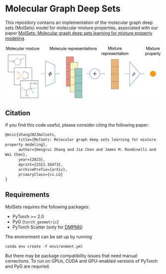 # Molecular Graph Deep Sets
This repository contains an implementation of the molecular graph deep sets (MolSets) model for molecular mixture properties, associated with our paper [MolSets: Molecular graph deep sets learning for mixture property modeling](https://arxiv.org/abs/2312.16473).

![Model architecture](MolSets_architecture.webp)

## Citation
If you find this code useful, please consider citing the following paper:
```
@misc{zhang2023molsets,
      title={MolSets: Molecular graph deep sets learning for mixture property modeling}, 
      author={Hengrui Zhang and Jie Chen and James M. Rondinelli and Wei Chen},
      year={2023},
      eprint={2312.16473},
      archivePrefix={arXiv},
      primaryClass={cs.LG}
}
```

## Requirements
MolSets requires the following packages:
- PyTorch >= 2.0
- PyG (`torch_geometric`)
- PyTorch Scatter (only for [DMPNN](https://github.com/itakigawa/pyg_chemprop))

The environment can be set up by running
```
conda env create -f environment.yml
```
But there may be package compatibility issues that need manual corrections. To run on GPUs, CUDA and GPU-enabled versions of PyTorch and PyG are requried.
